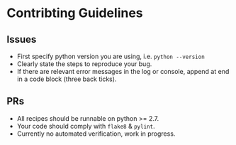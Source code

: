# Contribting Guidelines

## Issues

- First specify python version you are using, i.e. `python --version`
- Clearly state the steps to reproduce your bug.
- If there are relevant error messages in the log or console,
append at end in a code block (three back ticks).

## PRs

- All recipes should be runnable on python >= 2.7.
- Your code should comply with `flake8` & `pylint`.
- Currently no automated verification, work in progress.
